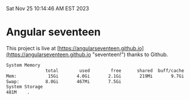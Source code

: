 Sat Nov 25 10:14:46 AM EST 2023

# Angular seventeen


This project is live at [https://angularseventeen.github.io](https://angularseventeen.github.io "seventeen!") thanks to Github.

```bash
System Memory
               total        used        free      shared  buff/cache   available
Mem:            15Gi       4.0Gi       2.1Gi       219Mi       9.7Gi        11Gi
Swap:          8.0Gi       467Mi       7.5Gi
System Storage
481M	.

